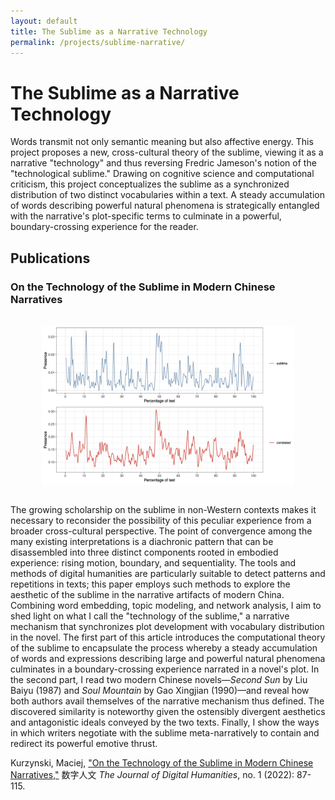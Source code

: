 ```yaml
---
layout: default
title: The Sublime as a Narrative Technology
permalink: /projects/sublime-narrative/
---
```


# The Sublime as a Narrative Technology

Words transmit not only semantic meaning but also affective energy. This project proposes a new, cross-cultural theory of the sublime, viewing it as a narrative "technology" and thus reversing Fredric Jameson's notion of the "technological sublime." Drawing on cognitive science and computational criticism, this project conceptualizes the sublime as a synchronized distribution of two distinct vocabularies within a text. A steady accumulation of words describing powerful natural phenomena is strategically entangled with the narrative's plot-specific terms to culminate in a powerful, boundary-crossing experience for the reader.

## Publications

### On the Technology of the Sublime in Modern Chinese Narratives

<img src="main.png" alt="The Sublime as a Narrative Technology" style="max-width: 80%; height: auto; margin: 2rem auto; display: block;">

The growing scholarship on the sublime in non-Western contexts makes it necessary to reconsider the possibility of this peculiar experience from a broader cross-cultural perspective. The point of convergence among the many existing interpretations is a diachronic pattern that can be disassembled into three distinct components rooted in embodied experience: rising motion, boundary, and sequentiality. The tools and methods of digital humanities are particularly suitable to detect patterns and repetitions in texts; this paper employs such methods to explore the aesthetic of the sublime in the narrative artifacts of modern China. Combining word embedding, topic modeling, and network analysis, I aim to shed light on what I call the "technology of the sublime," a narrative mechanism that synchronizes plot development with vocabulary distribution in the novel. The first part of this article introduces the computational theory of the sublime to encapsulate the process whereby a steady accumulation of words and expressions describing large and powerful natural phenomena culminates in a boundary-crossing experience narrated in a novel's plot. In the second part, I read two modern Chinese novels—*Second Sun* by Liu Baiyu (1987) and *Soul Mountain* by Gao Xingjian (1990)—and reveal how both authors avail themselves of the narrative mechanism thus defined. The discovered similarity is noteworthy given the ostensibly divergent aesthetics and antagonistic ideals conveyed by the two texts. Finally, I show the ways in which writers negotiate with the sublime meta-narratively to contain and redirect its powerful emotive thrust.

Kurzynski, Maciej, ["On the Technology of the Sublime in Modern Chinese Narratives,"](https://www.dhcn.cn/dhjournal/202201/20434.html) 数字人文 *The Journal of Digital Humanities*, no. 1 (2022): 87-115.